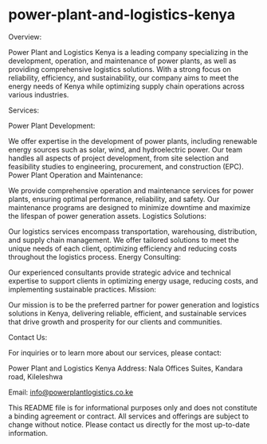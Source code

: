 # power-plant-and-logistics-kenya

Overview:

Power Plant and Logistics Kenya is a leading company specializing in the development, operation, and maintenance of power plants, as well as providing comprehensive logistics solutions. With a strong focus on reliability, efficiency, and sustainability, our company aims to meet the energy needs of Kenya while optimizing supply chain operations across various industries.

Services:

Power Plant Development:

We offer expertise in the development of power plants, including renewable energy sources such as solar, wind, and hydroelectric power.
Our team handles all aspects of project development, from site selection and feasibility studies to engineering, procurement, and construction (EPC).
Power Plant Operation and Maintenance:

We provide comprehensive operation and maintenance services for power plants, ensuring optimal performance, reliability, and safety.
Our maintenance programs are designed to minimize downtime and maximize the lifespan of power generation assets.
Logistics Solutions:

Our logistics services encompass transportation, warehousing, distribution, and supply chain management.
We offer tailored solutions to meet the unique needs of each client, optimizing efficiency and reducing costs throughout the logistics process.
Energy Consulting:

Our experienced consultants provide strategic advice and technical expertise to support clients in optimizing energy usage, reducing costs, and implementing sustainable practices.
Mission:

Our mission is to be the preferred partner for power generation and logistics solutions in Kenya, delivering reliable, efficient, and sustainable services that drive growth and prosperity for our clients and communities.

Contact Us:

For inquiries or to learn more about our services, please contact:

Power Plant and Logistics Kenya
Address: Nala Offices Suites, Kandara road, Kileleshwa

Email: info@powerplantlogistics.co.ke



This README file is for informational purposes only and does not constitute a binding agreement or contract. All services and offerings are subject to change without notice. Please contact us directly for the most up-to-date information.
